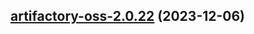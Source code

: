 

## [artifactory-oss-2.0.22](https://github.com/truecharts/charts/compare/artifactory-oss-2.0.21...artifactory-oss-2.0.22) (2023-12-06)

